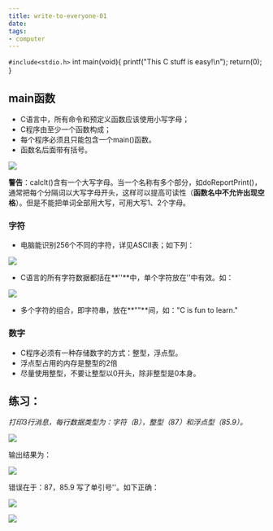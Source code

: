 ```yaml
---
title: write-to-everyone-01
date: 
tags:
- computer
---   
```


`#include<stdio.h>`
    int main(void){
      printf("This C stuff is easy!\n");
      return(0);
    }

<!-- more -->
## main函数 ##

- C语言中，所有命令和预定义函数应该使用小写字母；
- C程序由至少一个函数构成；
- 每个程序必须且只能包含一个main()函数。
- 函数名后面带有括号。

![](http://ww3.sinaimg.cn/large/691a3013gw1f4r8mgkbc0j20at02vmx3.jpg)

**警告**：calcIt()含有一个大写字母。当一个名称有多个部分，如doReportPrint()，通常把每个分隔词以大写字母开头，这样可以提高可读性（**函数名中不允许出现空格**）。但是不能把单词全部用大写，可用大写1、2个字母。

### 字符 ###

- 电脑能识别256个不同的字符，详见ASCII表；如下列：

![](http://ww2.sinaimg.cn/large/691a3013gw1f4r8zejlhuj207q012q2p.jpg)

- C语言的所有字符数据都括在**''**中，单个字符放在''中有效。如：

![](http://ww3.sinaimg.cn/large/691a3013gw1f4r95pzvolj20ap039mx4.jpg)

- 多个字符的组合，即字符串，放在**""**间，如："C is fun to learn."

### 数字 ###

- C程序必须有一种存储数字的方式：整型，浮点型。
- 浮点型占用的内存是整型的2倍
- 尽量使用整型，不要让整型以0开头，除非整型是0本身。

## 练习： ##

*打印3行消息，每行数据类型为：字符（B），整型（87）和浮点型（85.9）。*

![](http://ww3.sinaimg.cn/large/691a3013gw1f4s53dcecfj20d805u3zm.jpg)

输出结果为：

![](http://ww3.sinaimg.cn/large/691a3013gw1f4s54495esj206k01qjrj.jpg)

错误在于：87，85.9 写了单引号''。如下正确：

![](http://ww1.sinaimg.cn/large/691a3013gw1f4s55ytoytj20c505u0tn.jpg)

![](http://ww2.sinaimg.cn/large/691a3013gw1f4s56fyqwvj206v01z3yo.jpg)




